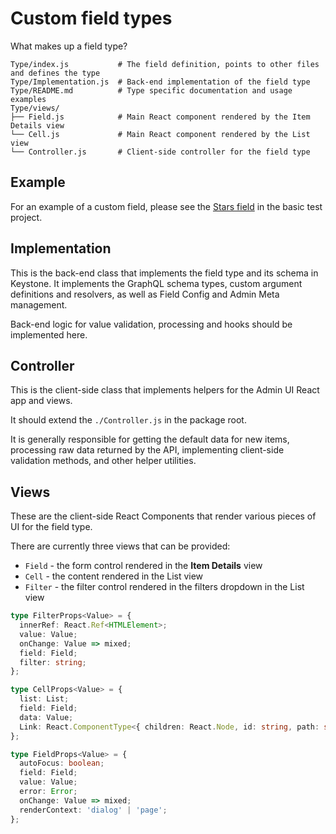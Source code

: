 <!--[meta]
section: guides
title: Custom field types
subSection: advanced
[meta]-->

# Custom field types

What makes up a field type?

```shell allowCopy=false showLanguage=false
Type/index.js           # The field definition, points to other files and defines the type
Type/Implementation.js  # Back-end implementation of the field type
Type/README.md          # Type specific documentation and usage examples
Type/views/
├── Field.js            # Main React component rendered by the Item Details view
└── Cell.js             # Main React component rendered by the List view
└── Controller.js       # Client-side controller for the field type
```

## Example

For an example of a custom field, please see the [Stars field](https://github.com/keystonejs/keystone/tree/master/demo-projects/custom-fields/) in the basic test project.

## Implementation

This is the back-end class that implements the field type and its schema in
Keystone. It implements the GraphQL schema types, custom argument definitions
and resolvers, as well as Field Config and Admin Meta management.

Back-end logic for value validation, processing and hooks should be implemented
here.

## Controller

This is the client-side class that implements helpers for the Admin UI React app
and views.

It should extend the `./Controller.js` in the package root.

It is generally responsible for getting the default data for new items,
processing raw data returned by the API, implementing client-side validation
methods, and other helper utilities.

## Views

These are the client-side React Components that render various pieces of UI for
the field type.

There are currently three views that can be provided:

- `Field` - the form control rendered in the **Item Details** view
- `Cell` - the content rendered in the List view
- `Filter` - the filter control rendered in the filters dropdown in the List view

```typescript
type FilterProps<Value> = {
  innerRef: React.Ref<HTMLElement>;
  value: Value;
  onChange: Value => mixed;
  field: Field;
  filter: string;
};

type CellProps<Value> = {
  list: List;
  field: Field;
  data: Value;
  Link: React.ComponentType<{ children: React.Node, id: string, path: string }>;
};

type FieldProps<Value> = {
  autoFocus: boolean;
  field: Field;
  value: Value;
  error: Error;
  onChange: Value => mixed;
  renderContext: 'dialog' | 'page';
};
```
